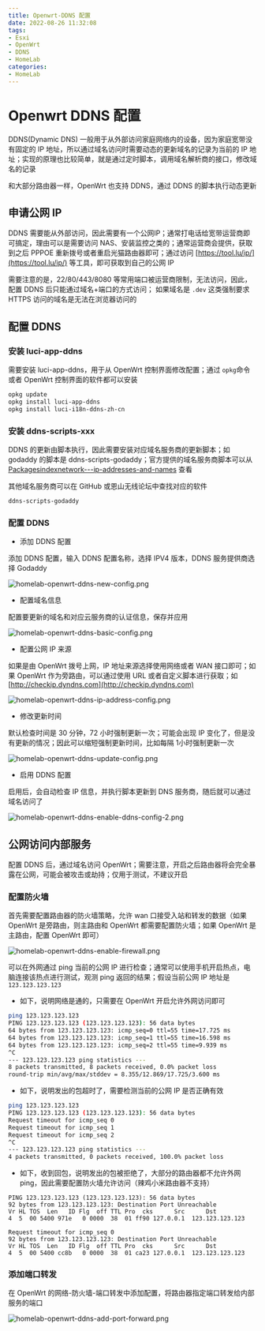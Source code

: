 ```yaml
---
title: Openwrt-DDNS 配置
date: 2022-08-26 11:32:08
tags:
- Esxi
- OpenWrt
- DDNS
- HomeLab
categories:
- HomeLab
---
```


# Openwrt DDNS 配置

DDNS(Dynamic DNS) 一般用于从外部访问家庭网络内的设备，因为家庭宽带没有固定的 IP 地址，所以通过域名访问时需要动态的更新域名的记录为当前的 IP 地址；实现的原理也比较简单，就是通过定时脚本，调用域名解析商的接口，修改域名的记录

和大部分路由器一样，OpenWrt 也支持 DDNS，通过 DDNS 的脚本执行动态更新

## 申请公网 IP

DDNS 需要能从外部访问，因此需要有一个公网IP；通常打电话给宽带运营商即可搞定，理由可以是需要访问 NAS、安装监控之类的；通常运营商会提供，获取到之后 PPPOE 重新拨号或者重启光猫路由器即可；通过访问 [https://tool.lu/ip/](https://tool.lu/ip/) 等工具，即可获取到自己的公网 IP

需要注意的是，22/80/443/8080 等常用端口被运营商限制，无法访问，因此，配置 DDNS 后只能通过域名+端口的方式访问； 如果域名是 `.dev` 这类强制要求 HTTPS 访问的域名是无法在浏览器访问的


## 配置 DDNS

### 安装 luci-app-ddns

需要安装 luci-app-ddns，用于从 OpenWrt 控制界面修改配置；通过 `opkg`命令或者 OpenWrt 控制界面的软件都可以安装

```bash
opkg update
opkg install luci-app-ddns
opkg install luci-i18n-ddns-zh-cn
```

### 安装 ddns-scripts-xxx

DDNS 的更新由脚本执行，因此需要安装对应域名服务商的更新脚本；如 godaddy 的脚本是 ddns-scripts-godaddy；官方提供的域名服务商脚本可以从 [Packagesindexnetwork---ip-addresses-and-names](https://openwrt.org/packages/index/network---ip-addresses-and-names) 查看

其他域名服务商可以在 GitHub 或恩山无线论坛中查找对应的软件

```bash
ddns-scripts-godaddy
```

### 配置 DDNS

- 添加 DDNS 配置

添加 DDNS 配置，输入 DDNS 配置名称，选择 IPV4 版本，DDNS 服务提供商选择 Godaddy

![homelab-openwrt-ddns-new-config.png](https://img.hellowood.dev/picture/homelab-openwrt-ddns-new-config.png)

- 配置域名信息

配置要更新的域名和对应云服务商的认证信息，保存并应用

![homelab-openwrt-ddns-basic-config.png](https://img.hellowood.dev/picture/homelab-openwrt-ddns-basic-config.png)


- 配置公网 IP 来源

如果是由 OpenWrt 拨号上网，IP 地址来源选择使用网络或者 WAN 接口即可；如果 OpenWrt 作为旁路由，可以通过使用 URL 或者自定义脚本进行获取；如 [http://checkip.dyndns.com](http://checkip.dyndns.com)

![homelab-openwrt-ddns-ip-address-config.png](https://img.hellowood.dev/picture/homelab-openwrt-ddns-ip-address-config.png)

- 修改更新时间

默认检查时间是 30 分钟，72 小时强制更新一次；可能会出现 IP 变化了，但是没有更新的情况；因此可以缩短强制更新时间，比如每隔 1小时强制更新一次

![homelab-openwrt-ddns-update-config.png](https://img.hellowood.dev/picture/homelab-openwrt-ddns-update-config.png)

- 启用 DDNS 配置

启用后，会自动检查 IP 信息，并执行脚本更新到 DNS 服务商，随后就可以通过域名访问了

![homelab-openwrt-ddns-enable-ddns-config-2.png](https://img.hellowood.dev/picture/homelab-openwrt-ddns-enable-ddns-config-2.png)


## 公网访问内部服务

配置 DDNS 后，通过域名访问 OpenWrt；需要注意，开启之后路由器将会完全暴露在公网，可能会被攻击或劫持；仅用于测试，不建议开启

### 配置防火墙

首先需要配置路由器的防火墙策略，允许 wan 口接受入站和转发的数据（如果 OpenWrt 是旁路由，则主路由和 OpenWrt 都需要配置防火墙；如果 OpenWrt 是主路由，配置 OpenWrt 即可）

![homelab-openwrt-ddns-enable-firewall.png](https://img.hellowood.dev/picture/homelab-openwrt-ddns-enable-firewall.png)

可以在外网通过 ping 当前的公网 IP 进行检查；通常可以使用手机开启热点，电脑连接该热点进行测试，观测 ping 返回的结果；假设当前公网 IP 地址是 `123.123.123.123`

- 如下，说明网络是通的，只需要在 OpenWrt 开启允许外网访问即可

```bash
ping 123.123.123.123
PING 123.123.123.123 (123.123.123.123): 56 data bytes
64 bytes from 123.123.123.123: icmp_seq=0 ttl=55 time=17.725 ms
64 bytes from 123.123.123.123: icmp_seq=1 ttl=55 time=16.598 ms
64 bytes from 123.123.123.123: icmp_seq=2 ttl=55 time=9.939 ms
^C
--- 123.123.123.123 ping statistics ---
8 packets transmitted, 8 packets received, 0.0% packet loss
round-trip min/avg/max/stddev = 8.355/12.869/17.725/3.600 ms
```

- 如下，说明发出的包超时了，需要检测当前的公网 IP 是否正确有效

```bash
ping 123.123.123.123
PING 123.123.123.123 (123.123.123.123): 56 data bytes
Request timeout for icmp_seq 0
Request timeout for icmp_seq 1
Request timeout for icmp_seq 2
^C
--- 123.123.123.123 ping statistics ---
4 packets transmitted, 0 packets received, 100.0% packet loss
```

- 如下，收到回包，说明发出的包被拒绝了，大部分的路由器都不允许外网 ping，因此需要配置防火墙允许访问（辣鸡小米路由器不支持）

```
PING 123.123.123.123 (123.123.123.123): 56 data bytes
92 bytes from 123.123.123.123: Destination Port Unreachable
Vr HL TOS  Len   ID Flg  off TTL Pro  cks      Src      Dst
4  5  00 5400 971e   0 0000  38  01 ff90 127.0.0.1  123.123.123.123

Request timeout for icmp_seq 0
92 bytes from 123.123.123.123: Destination Port Unreachable
Vr HL TOS  Len   ID Flg  off TTL Pro  cks      Src      Dst
4  5  00 5400 cc8b   0 0000  38  01 ca23 127.0.0.1  123.123.123.123
```


### 添加端口转发

在 OpenWrt 的网络-防火墙-端口转发中添加配置，将路由器指定端口转发给内部服务的端口

![homelab-openwrt-ddns-add-port-forward.png](https://img.hellowood.dev/picture/homelab-openwrt-ddns-add-port-forward.png)
